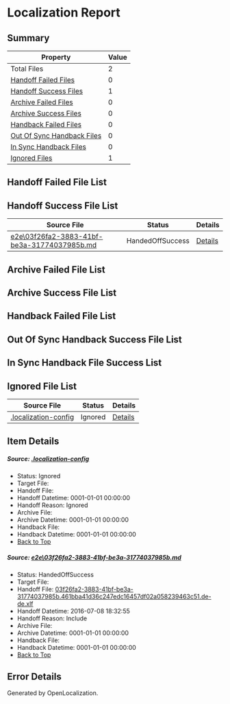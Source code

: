 # <a name='report-top'></a> Localization Report

## Summary
 Property | Value 
 -------- | ----- 
 Total Files | 2
[ Handoff Failed Files ](#handoff-failed-list)| 0
[ Handoff Success Files ](#handoff-success-list)| 1
[ Archive Failed Files ](#archive-failed-list)| 0
[ Archive Success Files ](#archive-success-list)| 0
[ Handback Failed Files ](#handback-failed-list)| 0
[ Out Of Sync Handback Files ](#outofsync-handback-success-list)| 0
[ In Sync Handback Files ](#insync-handback-success-list)| 0
[ Ignored Files ](#ignored-list)| 1

## <a name='handoff-failed-list'></a> Handoff Failed File List

## <a name='handoff-success-list'></a> Handoff Success File List
 Source File | Status | Details 
 ----------- | ------ | ------- 
 [e2e\03f26fa2-3883-41bf-be3a-31774037985b.md](https://github.com/OpenLocalizationTestOrg/oltest/blob/6207428d5a29264695dbad1ead37bbeafd6ec6f3/e2e/03f26fa2-3883-41bf-be3a-31774037985b.md) | HandedOffSuccess | [Details](#d6eed12adca55c1e6866136c7cf9d38b58239f3c1)

## <a name='archive-failed-list'></a> Archive Failed File List

## <a name='archive-success-list'></a> Archive Success File List

## <a name='handback-failed-list'></a> Handback Failed File List

## <a name='outofsync-handback-success-list'></a> Out Of Sync Handback Success File List

## <a name='insync-handback-success-list'></a> In Sync Handback File Success List

## <a name='ignored-list'></a> Ignored File List
 Source File | Status | Details 
 ----------- | ------ | ------- 
 [.localization-config](https://github.com/OpenLocalizationTestOrg/oltest/blob/6207428d5a29264695dbad1ead37bbeafd6ec6f3/.localization-config) | Ignored | [Details](#3d4f252ac210baf56311d7e97dcc2db10974dbd20)

## Item Details
##### <a name='3d4f252ac210baf56311d7e97dcc2db10974dbd20'></a> Source: [.localization-config](https://github.com/OpenLocalizationTestOrg/oltest/blob/6207428d5a29264695dbad1ead37bbeafd6ec6f3/.localization-config)
* Status: Ignored
* Target File: 
* Handoff File: 
* Handoff Datetime: 0001-01-01 00:00:00
* Handoff Reason: Ignored
* Archive File: 
* Archive Datetime: 0001-01-01 00:00:00
* Handback File: 
* Handback Datetime: 0001-01-01 00:00:00
* [Back to Top](#report-top)

##### <a name='d6eed12adca55c1e6866136c7cf9d38b58239f3c1'></a> Source: [e2e\03f26fa2-3883-41bf-be3a-31774037985b.md](https://github.com/OpenLocalizationTestOrg/oltest/blob/6207428d5a29264695dbad1ead37bbeafd6ec6f3/e2e/03f26fa2-3883-41bf-be3a-31774037985b.md)
* Status: HandedOffSuccess
* Target File: 
* Handoff File: [03f26fa2-3883-41bf-be3a-31774037985b.461bba41d36c247edc16457df02a058239463c51.de-de.xlf](https://github.com/OpenLocalizationTestOrg/olhandoff-e2e/blob/196575bb4212554767093bb51a28b20b7636c7fa/ol-handoff/OpenLocalizationTestOrg/oltest-dede-fly/ci/ht/03f26fa2-3883-41bf-be3a-31774037985b.461bba41d36c247edc16457df02a058239463c51.de-de.xlf)
* Handoff Datetime: 2016-07-08 18:32:55
* Handoff Reason: Include
* Archive File: 
* Archive Datetime: 0001-01-01 00:00:00
* Handback File: 
* Handback Datetime: 0001-01-01 00:00:00
* [Back to Top](#report-top)


## Error Details

Generated by OpenLocalization.
